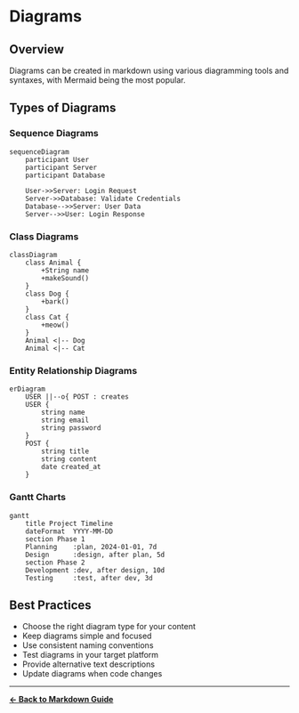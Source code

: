 # Diagrams

## Overview
Diagrams can be created in markdown using various diagramming tools and syntaxes, with Mermaid being the most popular.

## Types of Diagrams

### Sequence Diagrams
```mermaid
sequenceDiagram
    participant User
    participant Server
    participant Database
    
    User->>Server: Login Request
    Server->>Database: Validate Credentials
    Database-->>Server: User Data
    Server-->>User: Login Response
```

### Class Diagrams
```mermaid
classDiagram
    class Animal {
        +String name
        +makeSound()
    }
    class Dog {
        +bark()
    }
    class Cat {
        +meow()
    }
    Animal <|-- Dog
    Animal <|-- Cat
```

### Entity Relationship Diagrams
```mermaid
erDiagram
    USER ||--o{ POST : creates
    USER {
        string name
        string email
        string password
    }
    POST {
        string title
        string content
        date created_at
    }
```

### Gantt Charts
```mermaid
gantt
    title Project Timeline
    dateFormat  YYYY-MM-DD
    section Phase 1
    Planning    :plan, 2024-01-01, 7d
    Design      :design, after plan, 5d
    section Phase 2
    Development :dev, after design, 10d
    Testing     :test, after dev, 3d
```

## Best Practices
- Choose the right diagram type for your content
- Keep diagrams simple and focused
- Use consistent naming conventions
- Test diagrams in your target platform
- Provide alternative text descriptions
- Update diagrams when code changes

---

**[← Back to Markdown Guide](../MARKDOWN.md)**
